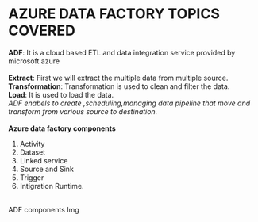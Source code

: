 # AZURE DATA FACTORY TOPICS COVERED
**ADF**:   It is a cloud based ETL and data integration service provided by microsoft azure
<br>
<br>
**Extract**:  First we will extract the multiple data from multiple source.
<br>
**Transformation**: Transformation is used to clean and filter the data.
<br>
**Load**: It is used to load the data.
<br>
*ADF enabels to create ,scheduling,managing data pipeline that move and transform from various source to destination.*
<br>
<br>
**Azure data factory components**
1. Activity <br>
2. Dataset <br>
3. Linked service <br>
4. Source and Sink <br>
5. Trigger <br>
6. Intigration Runtime.
<br>
ADF components Img<br>





